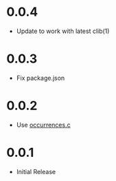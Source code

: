 
# 0.0.4

  * Update to work with latest clib(1)

# 0.0.3

  * Fix package.json

# 0.0.2

  * Use [occurrences.c](https://github.com/stephenmathieson/occurrences.c)

# 0.0.1

  * Initial Release
